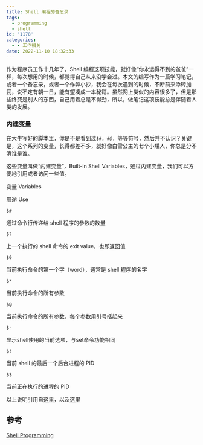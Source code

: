 ```yaml
---
title: Shell 编程的备忘录
tags:
  - programming
  - shell
id: '1178'
categories:
  - - 工作相关
date: 2022-11-10 18:32:33
---
```


作为程序员工作十几年了，Shell 编程这项技能，就好像“你永远得不到的爸爸”一样，每次想用的时候，都觉得自己从来没学会过。本文的编写作为一篇学习笔记，或者一个备忘录，或者一个作弊小抄，我会在每次遇到的时候，不断前来添砖加瓦，说不定有朝一日，能有望凑成一本秘籍。虽然网上类似的内容很多了，但是那些终究是别人的东西，自己用着总是不得劲，所以，做笔记这项技能总是伴随着人类的发展。

### 内建变量

在大牛写好的脚本里，你是不是看到过`$#`，`#@`，等等符号，然后并不认识？关键是，这个系列的变量，长得都差不多，就好像白雪公主的七个小矮人，你总是分不清谁是谁。

这些变量叫做“内建变量”，Built-in Shell Variables，通过内建变量，我们可以方便地引用或者访问一些值。

变量 Variables

用途 Use

`$#`

通过命令行传递给 shell 程序的参数的数量

`$?`

上一个执行的 shell 命令的 exit value，也即返回值

`$0`

当前执行命令的第一个字（word），通常是 shell 程序的名字

`$*`

当前执行命令的所有参数

`$@`

当前执行命令的所有参数，每个参数用引号括起来

`$-`

显示shell使用的当前选项，与set命令功能相同

`$!`

当前 shell 的最后一个后台进程的 PID

`$$`

当前正在执行的进程的 PID

以上说明引用自[这里](http://linuxsig.org/files/bash_scripting.html)，以及[这里](https://superuser.com/questions/247127/what-is-and-in-linux)

## 参考

[Shell Programming](http://linuxsig.org/files/bash_scripting.html)